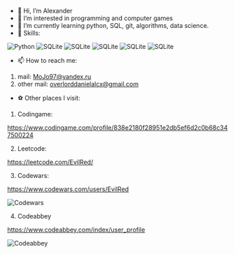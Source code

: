 - 👋 Hi, I’m Alexander
- 👀 I’m interested in programming and computer games
- 🌱 I’m currently learning python, SQL, git, algorithms, data science.
- 🚀 Skills:

![Python](https://img.shields.io/badge/Python-3776AB?style=flat&logo=python&logoColor=white)
![SQLite](https://img.shields.io/badge/pandas-000088?style=flat&logo=pandas&logoColor=white)
![SQLite](https://img.shields.io/badge/NumPy-4cadd0?style=flat&logo=numpy&logoColor=white)
![SQLite](https://img.shields.io/badge/git-221f23?style=flat&logo=git&logoColor=f05030)
![SQLite](https://img.shields.io/badge/PyQt-707070?style=flat&logo=qt&logoColor=7cc040)
![SQLite](https://img.shields.io/badge/SQLite-07405E?style=flat&logo=sqlite&logoColor=white)

- 📫 How to reach me: 
1. mail: MoJo97@yandex.ru
2. other mail: overlorddanielalcx@gmail.com
- ⚽ Other places I visit:

1. Codingame:

https://www.codingame.com/profile/838e2180f28951e2db5ef6d2c0b68c347500224

2. Leetcode:

https://leetcode.com/EvilRed/

3. Codewars:

https://www.codewars.com/users/EvilRed

![Codewars](https://www.codewars.com/users/EvilRed/badges/large)

4. Codeabbey

https://www.codeabbey.com/index/user_profile

![Codeabbey](https://www.codeabbey.com/index/user_banner/bakaev-alexander.png)

<!---
EvilRedOctober/EvilRedOctober is a ✨ special ✨ repository because its `README.md` (this file) appears on your GitHub profile.
You can click the Preview link to take a look at your changes.
--->
